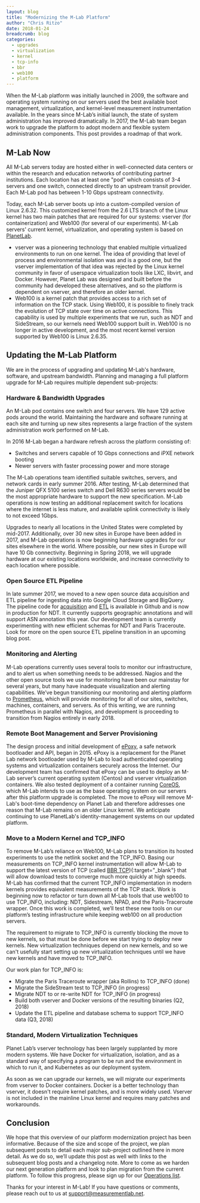 ```yaml
---
layout: blog
title: "Modernizing the M-Lab Platform"
author: "Chris Ritzo"
date: 2018-01-24
breadcrumb: blog
categories:
  - upgrades
  - virtualization
  - kernel
  - tcp-info
  - bbr
  - web100
  - platform
---
```


When the M-Lab platform was initially launched in 2009, the software and operating system running on our servers used the best available boot management, virtualization, and kernel-level measurement instrumentation available. In the years since M-Lab’s initial launch, the state of system administration has improved dramatically. In 2017, the M-Lab team began work to upgrade the platform to adopt modern and flexible system administration components. This post provides a roadmap of that work.
<!--more-->

## M-Lab Now

All M-Lab servers today are hosted either in well-connected data centers or within the research and education networks of contributing partner institutions. Each location has at least one "pod" which consists of 3-4 servers and one switch, connected directly to an upstream transit provider. Each M-Lab pod has between 1-10 Gbps upstream connectivity.

Today, each M-Lab server boots up into a custom-compiled version of Linux 2.6.32. This customized kernel from the 2.6 LTS branch of the Linux kernel has two main patches that are required for our systems: vserver (for containerization) and Web100 (for several of our experiments). M-Lab servers' current kernel, virtualization, and operating system is based on [PlanetLab](https://www.planet-lab.org/).

* vserver was a pioneering technology that enabled multiple virtualized environments to run on one kernel. The idea of providing that level of process and environmental isolation was and is a good one, but the vserver implementation of that idea was rejected by the Linux kernel community in favor of userspace virtualization tools like LXC, libvirt, and Docker. However, Planet Lab was designed and built before the community had developed these alternatives, and so the platform is dependent on vserver, and therefore an older kernel.
* Web100 is a kernel patch that provides access to a rich set of information on the TCP stack. Using Web100, it is possible to finely track the evolution of TCP state over time on active connections. This capability is used by multiple experiments that we run, such as NDT and SideStream, so our kernels need Web100 support built in. Web100 is no longer in active development, and the most recent kernel version supported by Web100 is Linux 2.6.35.

## Updating the M-Lab Platform

We are in the process of upgrading and updating M-Lab's hardware, software, and upstream bandwidth. Planning and managing a full platform upgrade for M-Lab requires multiple dependent sub-projects:

### Hardware & Bandwidth Upgrades

An M-Lab pod contains one switch and four servers. We have 129 active pods around the world. Maintaining the hardware and software running at each site and turning up new sites represents a large fraction of the system administration work performed on M-Lab.

In 2016 M-Lab began a hardware refresh across the platform consisting of:

* Switches and servers capable of 10 Gbps connections and iPXE network booting
* Newer servers with faster processing power and more storage

The M-Lab operations team identified suitable switches, servers, and network cards in early summer 2016. After testing, M-Lab determined that the Juniper QFX 5100 series switch and Dell R630 series servers would be the most appropriate hardware to support the new specification. M-Lab operations is now testing an additional replacement switch for locations where the internet is less mature, and available uplink connectivity is likely to not exceed 1Gbps.

Upgrades to nearly all locations in the United States were completed by mid-2017. Additionally, over 30 new sites in Europe have been added in 2017, and M-Lab operations is now beginning hardware upgrades for our sites elsewhere in the world. Where possible, our new sites in Europe will have 10 Gb connectivity. Beginning in Spring 2018, we will upgrade hardware at our existing locations worldwide, and increase connectivity to each location where possible.

### Open Source ETL Pipeline

In late summer 2017, we moved to a new open source data acquisition and ETL pipeline for ingesting data into Google Cloud Storage and BigQuery. The pipeline code for [acquisition](https://github.com/m-lab/scraper) and [ETL](https://github.com/m-lab/etl) is available in Github and is now in production for NDT. It currently supports geographic annotations and will support ASN annotation this year. Our development team is currently experimenting with new efficient schemas for NDT and Paris Traceroute. Look for more on the open source ETL pipeline transition in an upcoming blog post.

### Monitoring and Alerting

M-Lab operations currently uses several tools to monitor our infrastructure, and to alert us when something needs to be addressed. Nagios and the other open source tools we use for monitoring have been our mainstay for several years, but many have inadequate visualization and alerting capabilities. We’ve begun transitioning our monitoring and alerting platform to [Prometheus](http://prometheus.io/), which will provide monitoring for all of our sites, switches, machines, containers, and servers. As of this writing, we are running Prometheus in parallel with Nagios, and development is proceeding to transition from Nagios entirely in early 2018.

### Remote Boot Management and Server Provisioning

The design process and initial development of [ePoxy](https://github.com/m-lab/epoxy), a safe network bootloader and API, began in 2015. ePoxy is a replacement for the Planet Lab network bootloader used by M-Lab to load authenticated operating systems and virtualization containers securely across the Internet. Our development team has confirmed that ePoxy can be used to deploy an M-Lab server’s current operating system (Centos) and vserver virtualization containers. We also tested deployment of a container running [CoreOS](https://coreos.com/), which M-Lab intends to use as the base operating system on our servers after this platform upgrade is completed. The move to ePoxy will remove M-Lab's boot-time dependency on Planet Lab and therefore addresses one reason that M-Lab remains on an older Linux kernel. We anticipate continuing to use PlanetLab's identity-management systems on our updated platform.

### Move to a Modern Kernel and TCP_INFO

To remove M-Lab’s reliance on Web100, M-Lab plans to transition its hosted experiments to use the netlink socket and the TCP_INFO. Basing our measurements on TCP_INFO kernel instrumentation will allow M-Lab to support the latest version of TCP (called [BBR TCP](https://queue.acm.org/detail.cfm?id=3022184)){:target="_blank"} that will allow download tests to converge much more quickly at high speeds. M-Lab has confirmed that the current TCP_INFO implementation in modern kernels provides equivalent measurements of the TCP stack. Work is beginning now to refactor or turn down all M-Lab tools that use web100 to use TCP_INFO, including: NDT, Sidestream, NPAD, and the Paris-Traceroute wrapper. Once this work is completed, we’ll test these new tools on our platform’s testing infrastructure while keeping web100 on all production servers.

The requirement to migrate to TCP_INFO is currently blocking the move to new kernels, so that must be done before we start trying to deploy new kernels. New virtualization techniques depend on new kernels, and so we can't usefully start setting up new virtualization techniques until we have new kernels and have moved to TCP_INFO.

Our work plan for TCP_INFO is:

* Migrate the Paris Traceroute wrapper (aka Rollins) to TCP_INFO (done)
* Migrate the SideStream test to TCP_INFO (in progress)
* Migrate NDT to or re-write NDT for TCP_INFO  (in progress)
* Build both vserver and Docker versions of the resulting binaries (Q2, 2018)
* Update the ETL pipeline and database schema to support TCP_INFO data (Q3, 2018)

### Standard, Modern Virtualization Techniques

Planet Lab’s vserver technology has been largely supplanted by more modern systems. We have Docker for virtualization, isolation, and as a standard way of specifying a program to be run and the environment in which to run it, and Kubernetes as our deployment system.

As soon as we can upgrade our kernels, we will migrate our experiments from vserver to Docker containers. Docker is a better technology than vserver, it doesn't require kernel patches, and is more widely used. Vserver is not included in the mainline Linux kernel and requires many patches and workarounds.

## Conclusion

We hope that this overview of our platform modernization project has been informative. Because of the size and scope of the project, we plan subsequent posts to detail each major sub-project outlined here in more detail. As we do so, we’ll update this post as well with links to the subsequent blog posts and a changelog note. More to come as we harden our next generation platform and look to plan migration from the current platform. To follow this progress, please sign up for our [Operations list](https://groups.google.com/a/measurementlab.net/forum/#!forum/ops).

Thanks for your interest in M-Lab! If you have questions or comments, please reach out to us at [support@measurementlab.net](mailto:support@measurementlab.net).
